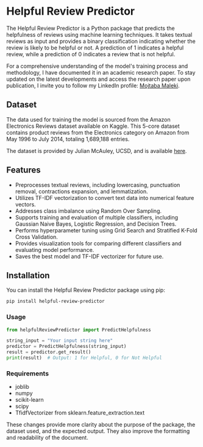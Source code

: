 # Helpful Review Predictor

The Helpful Review Predictor is a Python package that predicts the helpfulness of reviews using machine learning techniques. It takes textual reviews as input and provides a binary classification indicating whether the review is likely to be helpful or not. A prediction of 1 indicates a helpful review, while a prediction of 0 indicates a review that is not helpful.

For a comprehensive understanding of the model's training process and methodology, I have documented it in an academic research paper. To stay updated on the latest developments and access the research paper upon publication, I invite you to follow my LinkedIn profile: [Mojtaba Maleki](https://www.linkedin.com/in/mojtabamaleki02/).

## Dataset

The data used for training the model is sourced from the Amazon Electronics Reviews dataset available on Kaggle. This 5-core dataset contains product reviews from the Electronics category on Amazon from May 1996 to July 2014, totaling 1,689,188 entries.

The dataset is provided by Julian McAuley, UCSD, and is available [here](http://jmcauley.ucsd.edu/data/amazon/).

## Features

- Preprocesses textual reviews, including lowercasing, punctuation removal, contractions expansion, and lemmatization.
- Utilizes TF-IDF vectorization to convert text data into numerical feature vectors.
- Addresses class imbalance using Random Over Sampling.
- Supports training and evaluation of multiple classifiers, including Gaussian Naive Bayes, Logistic Regression, and Decision Trees.
- Performs hyperparameter tuning using Grid Search and Stratified K-Fold Cross Validation.
- Provides visualization tools for comparing different classifiers and evaluating model performance.
- Saves the best model and TF-IDF vectorizer for future use.

## Installation

You can install the Helpful Review Predictor package using pip:

```bash
pip install helpful-review-predictor
```

### Usage

```python
from helpfulReviewPredictor import PredictHelpfulness

string_input = "Your input string here"
predictor = PredictHelpfulness(string_input)
result = predictor.get_result()
print(result)  # Output: 1 for Helpful, 0 for Not Helpful
```

### Requirements

- joblib
- numpy
- scikit-learn
- scipy
- TfidfVectorizer from sklearn.feature_extraction.text


These changes provide more clarity about the purpose of the package, the dataset used, and the expected output. They also improve the formatting and readability of the document.
